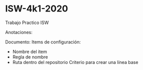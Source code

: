 # ISW-4k1-2020
Trabajo Practico ISW


Anotaciones:

Documento:
Items de configuración:
- Nombre del item
- Regla de nombre
- Ruta dentro del repositorio
Criterio para crear una línea base

